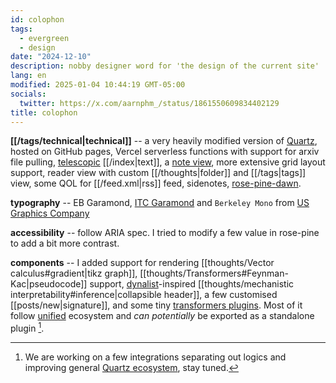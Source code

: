```yaml
---
id: colophon
tags:
  - evergreen
  - design
date: "2024-12-10"
description: nobby designer word for 'the design of the current site'
lang: en
modified: 2025-01-04 10:44:19 GMT-05:00
socials:
  twitter: https://x.com/aarnphm_/status/1861550609834402129
title: colophon
---
```

**[[/tags/technical|technical]]** -- a very heavily modified version of [Quartz](https://quartz.jzhao.xyz/), hosted on GitHub pages, Vercel serverless functions with support for arxiv file pulling, [telescopic](https://github.com/jackyzha0/telescopic-text) [[/index|text]], a [note view](https://notes.aarnphm.xyz/notes?stackedNotes=bm90ZXM), more extensive grid layout support, reader view with custom [[/thoughts|folder]] and [[/tags|tags]] view, some QOL for [[/feed.xml|rss]] feed, sidenotes, [rose-pine-dawn](https://rosepinetheme.com/).

**typography** -- EB Garamond, [ITC Garamond](https://www.typewolf.com/itc-garamond) and `Berkeley Mono` from [US Graphics Company](https://usgraphics.com/products/berkeley-mono)

**accessibility** -- follow ARIA spec. I tried to modify a few value in rose-pine to add a bit more contrast.

**components** -- I added support for rendering [[thoughts/Vector calculus#gradient|tikz graph]], [[thoughts/Transformers#Feynman-Kac|pseudocode]] support, [dynalist](https://dynalist.io)-inspired [[thoughts/mechanistic interpretability#inference|collapsible header]], a few customised [[posts/new|signature]], and some tiny [transformers plugins](https://github.com/aarnphm/aarnphm.github.io/blob/main/quartz/plugins/transformers/aarnphm.ts). Most of it follow [unified](https://unifiedjs.com/) ecosystem and _can potentially_ be exported as a standalone plugin [^plugin].

[^plugin]: We are working on a few integrations separating out logics and improving general [Quartz ecosystem](https://github.com/quartz-community), stay tuned.